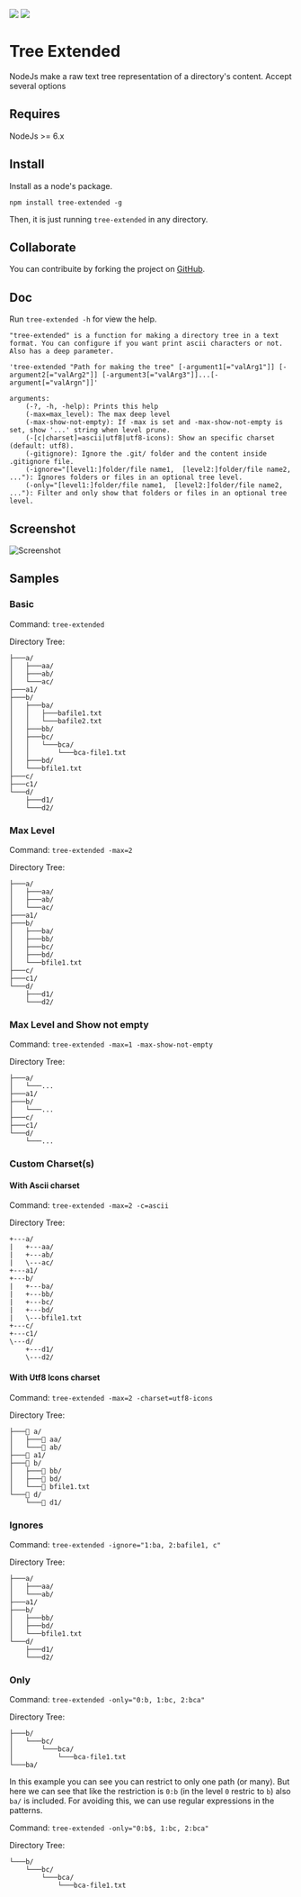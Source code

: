 
<a href="https://www.npmjs.com/package/tree-extended"><img src="https://img.shields.io/npm/v/tree-extended?logo=npm"/></a>
<img src="https://img.shields.io/azure-devops/build/rulyotano/7a2b7bc6-9995-4c0d-a4b4-ea7e317c782d/8?logo=azure-devops"/>

# Tree Extended

NodeJs make a raw text tree representation of a directory's content. Accept several options

## Requires

NodeJs >= 6.x

## Install

Install as a node's package.

`npm install tree-extended -g`

Then, it is just running `tree-extended` in any directory.

## Collaborate

You can contribuite by forking the project on [GitHub](https://github.com/rulyotano/tree-extended).

## Doc

Run `tree-extended -h` for view the help.

```
"tree-extended" is a function for making a directory tree in a text format. You can configure if you want print ascii characters or not. Also has a deep parameter.
    
'tree-extended "Path for making the tree" [-argument1[="valArg1"]] [-argument2[="valArg2"]] [-argument3[="valArg3"]]...[-argument[="valArgn"]]'

arguments:
    (-?, -h, -help): Prints this help
    (-max=max_level): The max deep level
    (-max-show-not-empty): If -max is set and -max-show-not-empty is set, show '...' string when level prune.
    (-[c|charset]=ascii|utf8|utf8-icons): Show an specific charset (default: utf8).
    (-gitignore): Ignore the .git/ folder and the content inside .gitignore file.
    (-ignore="[level1:]folder/file name1,  [level2:]folder/file name2, ..."): Ignores folders or files in an optional tree level.
    (-only="[level1:]folder/file name1,  [level2:]folder/file name2, ..."): Filter and only show that folders or files in an optional tree level.
```

## Screenshot

![Screenshot](https://raw.githubusercontent.com/rulyotano/tree-extended/master/image.png)

## Samples
### Basic

Command: `tree-extended`

Directory Tree:

```
├───a/
│   ├───aa/
│   ├───ab/
│   └───ac/
├───a1/
├───b/
│   ├───ba/
│   │   ├───bafile1.txt
│   │   └───bafile2.txt
│   ├───bb/
│   ├───bc/
│   │   └───bca/
│   │       └───bca-file1.txt
│   ├───bd/
│   └───bfile1.txt
├───c/
├───c1/
└───d/
    ├───d1/
    └───d2/
```

### Max Level

Command: `tree-extended -max=2`

Directory Tree:

```
├───a/
│   ├───aa/
│   ├───ab/
│   └───ac/
├───a1/
├───b/
│   ├───ba/
│   ├───bb/
│   ├───bc/
│   ├───bd/
│   └───bfile1.txt
├───c/
├───c1/
└───d/
    ├───d1/
    └───d2/
```

### Max Level and Show not empty

Command: `tree-extended -max=1 -max-show-not-empty`

Directory Tree:

```
├───a/
│   └───...
├───a1/
├───b/
│   └───...
├───c/
├───c1/
└───d/
    └───...
```

### Custom Charset(s)

#### With Ascii charset

Command: `tree-extended -max=2 -c=ascii`

Directory Tree:

```
+---a/
|   +---aa/
|   +---ab/
|   \---ac/
+---a1/
+---b/
|   +---ba/
|   +---bb/
|   +---bc/
|   +---bd/
|   \---bfile1.txt
+---c/
+---c1/
\---d/
    +---d1/
    \---d2/
```

#### With Utf8 Icons charset

Command: `tree-extended -max=2 -charset=utf8-icons`

Directory Tree:

```
├───📁 a/
│   ├───📁 aa/
│   └───📁 ab/
├───📁 a1/
├───📁 b/
│   ├───📁 bb/
│   ├───📁 bd/
│   └───📄 bfile1.txt
└───📁 d/
    └───📁 d1/
```

### Ignores

Command: `tree-extended -ignore="1:ba, 2:bafile1, c"`

Directory Tree:

```
├───a/
│   ├───aa/
│   └───ab/
├───a1/
├───b/
│   ├───bb/
│   ├───bd/
│   └───bfile1.txt
└───d/
    ├───d1/
    └───d2/
```

### Only

Command: `tree-extended -only="0:b, 1:bc, 2:bca"`

Directory Tree:

```
├───b/
│   └───bc/
│       └───bca/
│           └───bca-file1.txt
└───ba/
```

In this example you can see you can restrict to only one path (or many). But here we can see that like the restriction is `0:b` (in the level `0` restric to `b`) also `ba/` is included. For avoiding this, we can use regular expressions in the patterns.

Command: `tree-extended -only="0:b$, 1:bc, 2:bca"`

Directory Tree:

```
└───b/
    └───bc/
        └───bca/
            └───bca-file1.txt
```
